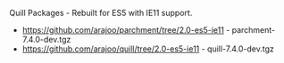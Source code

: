 Quill Packages - Rebuilt for ES5 with IE11 support.
* https://github.com/arajoo/parchment/tree/2.0-es5-ie11 - parchment-7.4.0-dev.tgz
* https://github.com/arajoo/quill/tree/2.0-es5-ie11 - quill-7.4.0-dev.tgz


